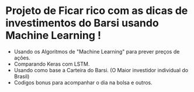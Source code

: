 # Projeto de  Ficar rico com as dicas de investimentos do Barsi usando Machine Learning !
* Usando  os Algoritmos de "Machine Learning" para prever preços de ações.
* Comparando Keras com LSTM.
* Usando como base a Carteira do Barsi. (O Maior investidor individual do Brasil)
* Codigos bonus para acompanhar o dia na bolsa e outros.
